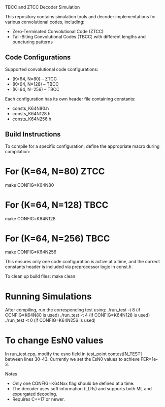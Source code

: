 TBCC and ZTCC Decoder Simulation

This repository contains simulation tools and decoder implementations for various convolutional codes, including:
- Zero-Terminated Convolutional Code (ZTCC)
- Tail-Biting Convolutional Codes (TBCC) with different lengths and puncturing patterns

## Code Configurations ##
Supported convolutional code configurations:
- (K=64, N=80) – ZTCC
- (K=64, N=128) – TBCC
- (K=64, N=256) – TBCC

Each configuration has its own header file containing constants:
- consts_K64N80.h
- consts_K64N128.h
- consts_K64N256.h

## Build Instructions ##
To compile for a specific configuration, define the appropriate macro during compilation:

# For (K=64, N=80) ZTCC
make CONFIG=K64N80

# For (K=64, N=128) TBCC
make CONFIG=K64N128

# For (K=64, N=256) TBCC
make CONFIG=K64N256

This ensures only one code configuration is active at a time, and the correct constants header is included via preprocessor logic in const.h.

To clean up build files:
make clean

# Running Simulations
After compiling, run the corresponding test using:
./run_test -t 8 (if CONFIG=K64N80 is used)
./run_test -t 4 (if CONFIG=K64N128 is used)
./run_test -t 0 (if CONFIG=K64N256 is used)

# To change EsN0 values
In run_test.cpp, modify the esno field in test_point contest[N_TEST] between lines 30-43.
Currently we set the EsN0 values to achieve FER=1e-3.

Notes
- Only one CONFIG=K64Nxx flag should be defined at a time.
- The decoder uses soft information (LLRs) and supports both ML and expurgated decoding.
- Requires C++17 or newer.
